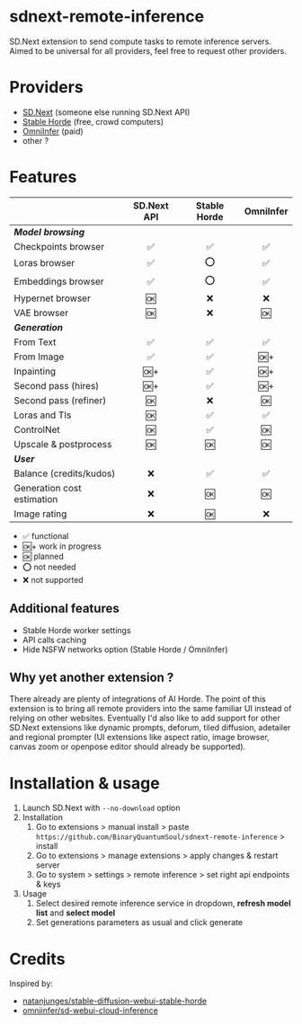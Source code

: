 # sdnext-remote-inference
SD.Next extension to send compute tasks to remote inference servers.
Aimed to be universal for all providers, feel free to request other providers.

# Providers
- [SD.Next](https://github.com/vladmandic/automatic) (someone else running SD.Next API)
- [Stable Horde](https://stablehorde.net/) (free, crowd computers)
- [OmniInfer](https://www.omniinfer.io/) (paid)
- other ?

# Features
|                             | SD.Next API | Stable Horde | OmniInfer  |
|-----------------------------|:-----------:|:------------:|:----------:|
| ***Model browsing***        |             |              |            |
| Checkpoints browser         |      ✅     |      ✅      |     ✅     |
| Loras browser               |      ✅     |      ⭕      |     ✅     |
| Embeddings browser          |      ✅     |      ⭕      |     ✅     |
| Hypernet browser            |      🆗     |      ❌      |     ❌     |
| VAE browser                 |      🆗     |      ❌      |     🆗     |
| ***Generation***            |             |              |            |
| From Text                   |      ✅     |      ✅      |     ✅     |
| From Image                  |      ✅     |      ✅      |     🆗+    |
| Inpainting                  |      🆗+    |      ✅      |     🆗+    |
| Second pass (hires)         |      🆗+    |      ✅      |     🆗+    |
| Second pass (refiner)       |      🆗     |      ❌      |     🆗     |
| Loras and TIs               |      🆗     |      ✅      |     ✅     |
| ControlNet                  |      🆗     |      ✅      |     🆗     |
| Upscale & postprocess       |      🆗     |      🆗      |     🆗     |
| ***User***                  |             |              |            |
| Balance (credits/kudos)     |      ❌     |      ✅      |     ✅     |
| Generation cost estimation  |      ❌     |      🆗      |     🆗     |
| Image rating                |      ❌     |      🆗      |     ❌     |

- ✅ functional
- 🆗+ work in progress
- 🆗 planned
- ⭕ not needed
- ❌ not supported

## Additional features
- Stable Horde worker settings
- API calls caching
- Hide NSFW networks option (Stable Horde / OmniInfer)

## Why yet another extension ?
There already are plenty of integrations of AI Horde. The point of this extension is to bring all remote providers into the same familiar UI instead of relying on other websites.
Eventually I'd also like to add support for other SD.Next extensions like dynamic prompts, deforum, tiled diffusion, adetailer and regional prompter (UI extensions like aspect ratio, image browser, canvas zoom or openpose editor should already be supported).


# Installation & usage
1. Launch SD.Next with `--no-download` option
2. Installation
    1. Go to extensions > manual install > paste `https://github.com/BinaryQuantumSoul/sdnext-remote-inference` > install
    2. Go to extensions > manage extensions > apply changes & restart server
    3. Go to system > settings > remote inference > set right api endpoints & keys
3. Usage
    1. Select desired remote inference service in dropdown, **refresh model list** and **select model**
    2. Set generations parameters as usual and click generate

# Credits
Inspired by:
- [natanjunges/stable-diffusion-webui-stable-horde](https://github.com/natanjunges/stable-diffusion-webui-stable-horde)
- [omniinfer/sd-webui-cloud-inference](https://github.com/omniinfer/sd-webui-cloud-inference)
